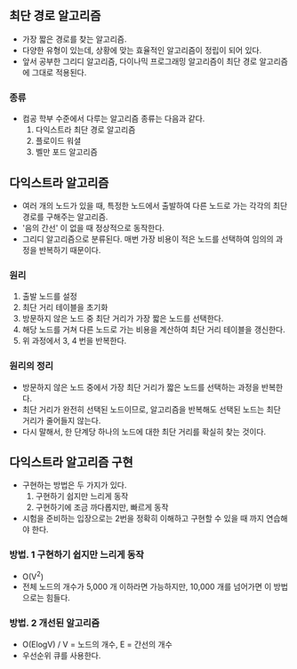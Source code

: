 최단 경로 알고리즘
----
- 가장 짧은 경로를 찾는 알고리즘.
- 다양한 유형이 있는데, 상황에 맞는 효율적인 알고리즘이 정립이 되어 있다.
- 앞서 공부한 그리디 알고리즘, 다이나믹 프로그래밍 알고리즘이 최단 경로 알고리즘에 그대로 적용된다.
### 종류
- 컴공 학부 수준에서 다루는 알고리즘 종류는 다음과 같다.
  1. 다익스트라 최단 경로 알고리즘
  2. 플로이드 워셜
  3. 벨만 포드 알고리즘
  
다익스트라 알고리즘
-----
- 여러 개의 노드가 있을 때, 특정한 노드에서 출발하여 다른 노드로 가는 각각의 최단 경로를 구해주는 알고리즘.
- '음의 간선' 이 없을 때 정상적으로 동작한다.
- 그리디 알고리즘으로 분류된다. 매번 가장 비용이 적은 노드를 선택하여 임의의 과정을 반복하기 때문이다.

### 원리
1. 출발 노드를 설정
2. 최단 거리 테이블을 초기화
3. 방문하지 않은 노드 중 최단 거리가 가장 짧은 노드를 선택한다.
4. 해당 노드를 거쳐 다른 노드로 가는 비용을 계산하여 최단 거리 테이블을 갱신한다.
5. 위 과정에서 3, 4 번을 반복한다.

### 원리의 정리
- 방문하지 않은 노드 중에서 가장 최단 거리가 짧은 노드를 선택하는 과정을 반복한다.
- 최단 거리가 완전히 선택된 노드이므로, 알고리즘을 반복해도 선택된 노드는 최단 거리가 줄어들지 않는다.
- 다시 말해서, 한 단계당 하나의 노드에 대한 최단 거리를 확실히 찾는 것이다.

다익스트라 알고리즘 구현
-----
- 구현하는 방법은 두 가지가 있다.
  1. 구현하기 쉽지만 느리게 동작
  2. 구현하기에 조금 까다롭지만, 빠르게 동작
- 시험을 준비하는 입장으로는 2번을 정확히 이해하고 구현할 수 있을 때 까지 연습해야 한다.

### 방법. 1 구현하기 쉽지만 느리게 동작
- O(V<sup>2</sup>)
- 전체 노드의 개수가 5,000 개 이하라면 가능하지만, 10,000 개를 넘어가면 이 방법으로는 힘들다.

### 방법. 2 개선된 알고리즘
- O(ElogV) / V = 노드의 개수, E = 간선의 개수
- 우선순위 큐를 사용한다.

